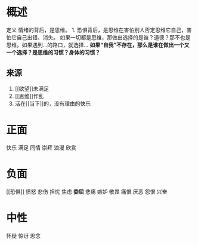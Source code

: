 # 概述
定义
情绪的背后，是思维。
	1. 恐惧背后，是思维在害怕别人否定思维它自己，害怕它自己出错、消失。
如果一切都是思维，那做出选择的是谁？道德？那不也是思维。如果遇到...的路口，就选择...
**如果“自我”不存在，那么是谁在做出一个又一个选择？是思维的习惯？身体的习惯？** 
## 来源
1. [[欲望]]未满足
2. [[思维]]作乱
3. 活在[[当下]]的，没有理由的快乐
# 正面
快乐
满足
同情
崇拜
浪漫
欣赏
# 负面
[[恐惧]] 
愤怒
悲伤
担忧
焦虑
**委屈** 
悲痛
嫉妒
敬畏
痛恨
厌恶
怨恨
兴奋
# 中性
怀疑
惊讶
思念